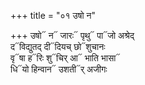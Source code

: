 +++
title = "०१ उषो न"

+++
उषो᳓ न᳓ जारः᳓ पृथु᳓ पा᳓जो अश्रेद्  
द᳓विद्युतद् दी᳓दियच् छो᳓शुचानः  
वृ᳓षा ह᳓रिः शु᳓चिर् आ᳓ भाति भासा᳓  
धि᳓यो हिन्वान᳓ उशती᳓र् अजीगः
